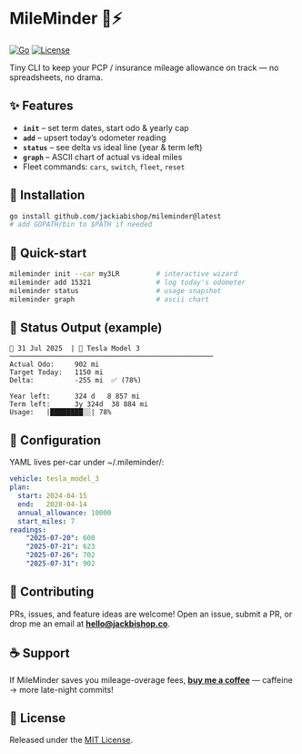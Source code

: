 # MileMinder 🚗⚡
[![Go](https://img.shields.io/badge/go-1.22+-00ADD8?logo=go)](https://go.dev)
[![License](https://img.shields.io/github/license/JackIABishop/MileMinder)](LICENSE)

Tiny CLI to keep your PCP / insurance mileage allowance on track — no spreadsheets, no drama.

## ✨ Features
- **`init`** – set term dates, start odo & yearly cap  
- **`add`** – upsert today’s odometer reading  
- **`status`** – see delta vs ideal line (year & term left)  
- **`graph`** – ASCII chart of actual vs ideal miles  
- Fleet commands: `cars`, `switch`, `fleet`, `reset`

## 🚀 Installation
```bash
go install github.com/jackiabishop/mileminder@latest
# add GOPATH/bin to $PATH if needed
```

## 🏃 Quick-start
```bash
mileminder init --car my3LR         # interactive wizard
mileminder add 15321                # log today's odometer
mileminder status                   # usage snapshot
mileminder graph                    # ascii chart
```

## 📸 Status Output (example)
```
📅 31 Jul 2025  | 🚗 Tesla Model 3
──────────────────────────────────────────────────
Actual Odo:     902 mi
Target Today:   1150 mi
Delta:          -255 mi  ✅ (78%)

Year left:      324 d   8 857 mi
Term left:      3y 324d  38 884 mi
Usage:   |████████░░| 78%
```


## 🔧 Configuration
YAML lives per-car under ~/.mileminder/:
```yaml
vehicle: tesla_model_3
plan:
  start: 2024-04-15
  end:   2028-04-14
  annual_allowance: 10000
  start_miles: 7
readings:
    "2025-07-20": 600
    "2025-07-21": 623
    "2025-07-26": 702
    "2025-07-31": 902
```

## 💙 Contributing  
PRs, issues, and feature ideas are welcome! Open an issue, submit a PR, or drop me an email at **hello@jackbishop.co**.

## ☕️ Support  

If MileMinder saves you mileage-overage fees, [**buy me a coffee**](https://buymeacoffee.com/jackbishop) — caffeine → more late-night commits!

## 📜 License  
Released under the [MIT License](LICENSE).

